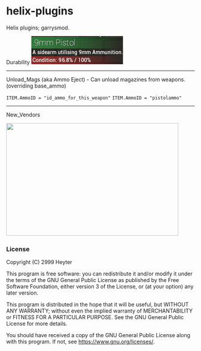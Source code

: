 # helix-plugins
Helix plugins; garrysmod.

Durability
![Image of Yaktocat](https://github.com/Heyter/helix-plugins/blob/master/durability_img.png?raw=true)

------------

Unload_Mags (aka Ammo Eject) - Can unload magazines from weapons. (overriding base_ammo) 

`ITEM.AmmoID = "id_ammo_for_this_weapon"`
`ITEM.AmmoID = "pistolammo"`

------------

New_Vendors

<p>
  <img width="460" height="300" src="https://i.imgur.com/fXeN6BC.png">
</p>



### License

Copyright (C) 2999 Heyter

This program is free software: you can redistribute it and/or modify
it under the terms of the GNU General Public License as published by
the Free Software Foundation, either version 3 of the License, or
(at your option) any later version.

This program is distributed in the hope that it will be useful,
but WITHOUT ANY WARRANTY; without even the implied warranty of
MERCHANTABILITY or FITNESS FOR A PARTICULAR PURPOSE.  See the
GNU General Public License for more details.

You should have received a copy of the GNU General Public License
along with this program.  If not, see <https://www.gnu.org/licenses/>.
